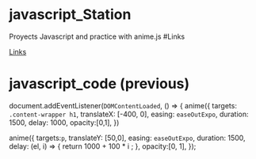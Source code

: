 # javascript_Station
Proyects Javascript  and practice with anime.js 
#Links

[Links](https://animejs.com/)

# javascript_code (previous)

document.addEventListener(`DOMContentLoaded`, () => {
anime({
    targets: `.content-wrapper h1`,
    translateX: [-400, 0],
    easing: `easeOutExpo`,
    duration: 1500,
    delay: 1000,
    opacity:[0,1],
})

anime({
    targets:`p`,
    translateY: [50,0],
    easing: `easeOutExpo`,
    duration: 1500,
    delay: (el, i) => {
        return 1000 + 100 * i ;
    },
    opacity:[0, 1],
});
